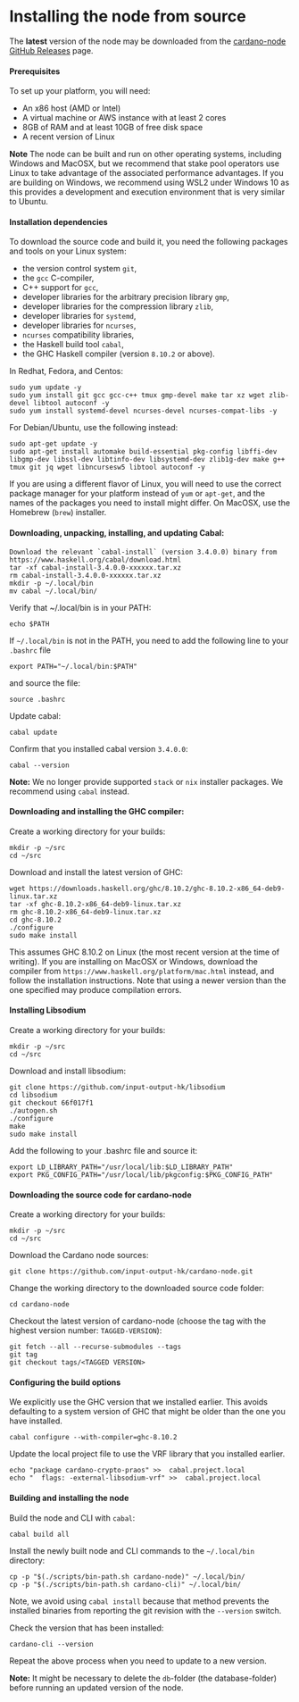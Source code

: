 # Installing the node from source

The **latest** version of the node may be downloaded from the [cardano-node GitHub Releases](https://github.com/input-output-hk/cardano-node/releases) page.

#### Prerequisites

To set up your platform, you will need:

* An x86 host \(AMD or Intel\)
* A virtual machine or AWS instance with at least 2 cores
* 8GB of RAM and at least 10GB of free disk space
* A recent version of Linux

**Note** The node can be built and run on other operating systems, including Windows and MacOSX, but we recommend that
stake pool operators use Linux to take advantage of the associated performance advantages. If you are building on Windows, we recommend using WSL2 under Windows 10 as this provides a development and execution environment that is very similar to Ubuntu.

#### Installation dependencies

To download the source code and build it, you need the following packages and tools on your Linux system:

* the version control system `git`,
* the `gcc` C-compiler,
* C++ support for `gcc`,
* developer libraries for the arbitrary precision library `gmp`,
* developer libraries for the compression library `zlib`,
* developer libraries for `systemd`,
* developer libraries for `ncurses`,
* `ncurses` compatibility libraries,
* the Haskell build tool `cabal`,
* the GHC Haskell compiler (version `8.10.2` or above).

In Redhat, Fedora, and Centos:

    sudo yum update -y
    sudo yum install git gcc gcc-c++ tmux gmp-devel make tar xz wget zlib-devel libtool autoconf -y
    sudo yum install systemd-devel ncurses-devel ncurses-compat-libs -y

For Debian/Ubuntu, use the following instead:

    sudo apt-get update -y
    sudo apt-get install automake build-essential pkg-config libffi-dev libgmp-dev libssl-dev libtinfo-dev libsystemd-dev zlib1g-dev make g++ tmux git jq wget libncursesw5 libtool autoconf -y

If you are using a different flavor of Linux, you will need to use the correct package manager for your platform instead of `yum` or `apt-get`, and the names of the packages you need to install might differ.  On MacOSX, use the Homebrew (`brew`) installer.

#### Downloading, unpacking, installing, and updating Cabal:

    Download the relevant `cabal-install` (version 3.4.0.0) binary from https://www.haskell.org/cabal/download.html
    tar -xf cabal-install-3.4.0.0-xxxxxx.tar.xz
    rm cabal-install-3.4.0.0-xxxxxx.tar.xz
    mkdir -p ~/.local/bin
    mv cabal ~/.local/bin/

Verify that ~/.local/bin is in your PATH:

    echo $PATH

If `~/.local/bin` is not in the PATH, you need to add the following line to  your `.bashrc` file

    export PATH="~/.local/bin:$PATH"

and source the file:

    source .bashrc

Update cabal:

    cabal update

Confirm that you installed cabal version `3.4.0.0`:

    cabal --version

**Note:** We no longer provide supported `stack` or `nix` installer packages. We recommend using `cabal` instead.


#### Downloading and installing the GHC compiler:

Create a working directory for your builds:

    mkdir -p ~/src
    cd ~/src

 Download and install the latest version of GHC:

    wget https://downloads.haskell.org/ghc/8.10.2/ghc-8.10.2-x86_64-deb9-linux.tar.xz
    tar -xf ghc-8.10.2-x86_64-deb9-linux.tar.xz
    rm ghc-8.10.2-x86_64-deb9-linux.tar.xz
    cd ghc-8.10.2
    ./configure
    sudo make install

This assumes GHC 8.10.2 on Linux (the most recent version at the time of writing).  If you are installing on MacOSX or Windows, download the compiler from `https://www.haskell.org/platform/mac.html` instead, and follow the installation instructions. Note that using a newer version than the one specified may produce compilation errors.

#### Installing Libsodium

Create a working directory for your builds:

    mkdir -p ~/src
    cd ~/src

Download and install libsodium:

    git clone https://github.com/input-output-hk/libsodium
    cd libsodium
    git checkout 66f017f1
    ./autogen.sh
    ./configure
    make
    sudo make install

Add the following to your .bashrc file and source it:

    export LD_LIBRARY_PATH="/usr/local/lib:$LD_LIBRARY_PATH"
    export PKG_CONFIG_PATH="/usr/local/lib/pkgconfig:$PKG_CONFIG_PATH"

#### Downloading the source code for cardano-node

Create a working directory for your builds:

    mkdir -p ~/src
    cd ~/src

Download the Cardano node sources:

    git clone https://github.com/input-output-hk/cardano-node.git

Change the working directory to the downloaded source code folder:

    cd cardano-node


Checkout the latest version of cardano-node (choose the tag with the highest version number: ``TAGGED-VERSION``):

    git fetch --all --recurse-submodules --tags
    git tag
    git checkout tags/<TAGGED VERSION>

#### Configuring the build options

We explicitly use the GHC version that we installed earlier.  This avoids defaulting to a system version of GHC that might be older than the one you have installed.

    cabal configure --with-compiler=ghc-8.10.2

Update the local project file to use the VRF library that you installed earlier.

    echo "package cardano-crypto-praos" >>  cabal.project.local
    echo "  flags: -external-libsodium-vrf" >>  cabal.project.local


#### Building and installing the node

Build the node and CLI with `cabal`:

    cabal build all

Install the newly built node and CLI commands to the `~/.local/bin` directory:

    cp -p "$(./scripts/bin-path.sh cardano-node)" ~/.local/bin/
    cp -p "$(./scripts/bin-path.sh cardano-cli)" ~/.local/bin/

Note, we avoid using `cabal install` because that method prevents the installed binaries from reporting
the git revision with the `--version` switch.

Check the version that has been installed:

    cardano-cli --version

Repeat the above process when you need to update to a new version.


**Note:** It might be necessary to delete the `db`-folder \(the database-folder\) before running an updated version of the node.
